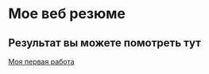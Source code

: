 # Мое веб резюме

## Результат вы можете помотреть тут

[Моя первая работа](https://titecy.github.io/Web-resume/)
